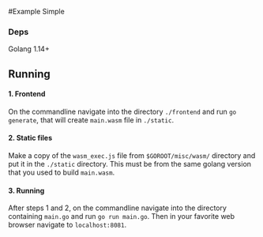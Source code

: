 #Example Simple
### Deps
Golang 1.14+
## Running
#### 1. Frontend 
On the commandline navigate into the directory `./frontend` and run `go generate`, that will create `main.wasm` file in `./static`.

#### 2. Static files
Make a copy of the `wasm_exec.js` file from `$GOROOT/misc/wasm/` directory and put it in the `./static` directory.  This must be from the same golang version that you used to build `main.wasm`.

#### 3. Running
After steps 1 and 2, on the commandline navigate into the directory containing `main.go` and run `go run main.go`. Then in your favorite web browser navigate to `localhost:8081`.


